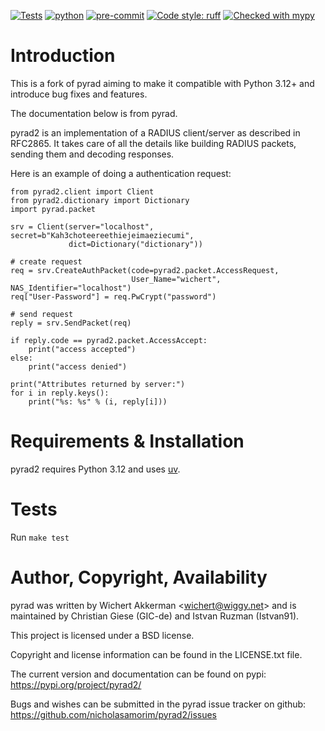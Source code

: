 [![Tests](https://github.com/nicholasamorim/pyrad2/actions/workflows/python-test.yml/badge.svg)](https://github.com/miraclesupernova/stickystack/actions/workflows/django.yml)
[![python](https://img.shields.io/badge/Python-3.12+-3776AB.svg?style=flat&logo=python&logoColor=white)](https://www.python.org)
[![pre-commit](https://img.shields.io/badge/pre--commit-enabled-brightgreen?logo=pre-commit&logoColor=white)](https://github.com/pre-commit/pre-commit)
[![Code style: ruff](https://img.shields.io/badge/code%20style-ruff-000000.svg)]([https://github.com/psf/black](https://github.com/astral-sh/uv))
[![Checked with mypy](http://www.mypy-lang.org/static/mypy_badge.svg)](http://mypy-lang.org/)

# Introduction

This is a fork of pyrad aiming to make it compatible with Python 3.12+
and introduce bug fixes and features.

The documentation below is from pyrad.

pyrad2 is an implementation of a RADIUS client/server as described in
RFC2865. It takes care of all the details like building RADIUS packets,
sending them and decoding responses.

Here is an example of doing a authentication request:

    from pyrad2.client import Client
    from pyrad2.dictionary import Dictionary
    import pyrad.packet

    srv = Client(server="localhost", secret=b"Kah3choteereethiejeimaeziecumi",
                 dict=Dictionary("dictionary"))

    # create request
    req = srv.CreateAuthPacket(code=pyrad2.packet.AccessRequest,
                               User_Name="wichert", NAS_Identifier="localhost")
    req["User-Password"] = req.PwCrypt("password")

    # send request
    reply = srv.SendPacket(req)

    if reply.code == pyrad2.packet.AccessAccept:
        print("access accepted")
    else:
        print("access denied")

    print("Attributes returned by server:")
    for i in reply.keys():
        print("%s: %s" % (i, reply[i]))

# Requirements & Installation

pyrad2 requires Python 3.12 and uses [uv](https://github.com/astral-sh/uv).

# Tests

Run `make test`

# Author, Copyright, Availability

pyrad was written by Wichert Akkerman \<<wichert@wiggy.net>\> and is
maintained by Christian Giese (GIC-de) and Istvan Ruzman (Istvan91).

This project is licensed under a BSD license.

Copyright and license information can be found in the LICENSE.txt file.

The current version and documentation can be found on pypi:
<https://pypi.org/project/pyrad2/>

Bugs and wishes can be submitted in the pyrad issue tracker on github:
<https://github.com/nicholasamorim/pyrad2/issues>
